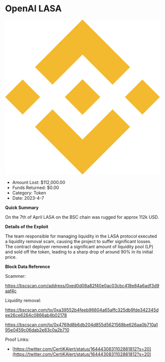 # OpenAI LASA
![OpenAI LASA](/rektimages/OpenAI-LASA.png)
- Amount Lost: $112,000.00
- Funds Returned: $0.00
- Category: Token
- Date: 2023-4-7

**Quick Summary**

On the 7th of April LASA on the BSC chain was rugged for approx 112k  USD.

  


 **Details of the Exploit**

The team responsible for managing liquidity in the LASA protocol executed a liquidity removal scam, causing the project to suffer significant losses. The contract deployer removed a significant amount of liquidity pool (LP) and sold off the token, leading to a sharp drop of around 90% in its initial price.

  


 **Block Data Reference**

Scammer:

https://bscscan.com/address/0xed0d08a82f40e0ac03cbc418e84a6adf3d9aaf4c

Liquidity removal:

https://bscscan.com/tx/0xa39552b4feeb96604a65affc325db9fde342345dee26ce6264c0866ab4b02178

https://bscscan.com/tx/0x4769d8b6db204d855d5621568be626aa0b710a195e0459c06dab2e83c0a2b710


Proof Links:
- [https://twitter.com/CertiKAlert/status/1644430831102881812?s=20](https://twitter.com/CertiKAlert/status/1644430831102881812?s=20)


